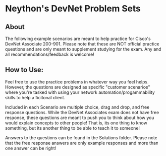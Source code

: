 # Neython's DevNet Problem Sets

## About
The following example scenarios are meant to help practice for Cisco's DevNet Associate 200-901.
Please note that these are NOT official practice questions and are only meant to supplement studying for the exam.
Any and all recommendations/feedback is welcome!

## How to Use:
Feel free to use the practice problems in whatever way you feel helps.
However, the questions are designed as specific "customer scenarios" where you're tasked with using your network automation/progammability skills to help a ficitonal client.


Included in each Scenario are multiple choice, drag and drop, and free response questions.
While the DevNet Associates exam does not have free response, these questions are meant to push you to think about how you would explain concepts to other people!
That is, its one thing to know something, but its another thing to be able to teach it to someone!

Answers to the questions can be found in the Solutions folder.
Please note that the free response answers are only example responses and more than one answer can be right!
